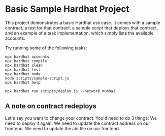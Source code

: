 # Basic Sample Hardhat Project

This project demonstrates a basic Hardhat use case. It comes with a sample contract, a test for that contract, a sample script that deploys that contract, and an example of a task implementation, which simply lists the available accounts.

Try running some of the following tasks:

```shell
npx hardhat accounts
npx hardhat compile
npx hardhat clean
npx hardhat test
npx hardhat node
node scripts/sample-script.js
npx hardhat help
```

```shell
npx hardhat run scripts/deploy.js --network mumbai
```

## A note on contract redeploys

Let's say you want to change your contract. You'd need to do 3 things:
We need to deploy it again.
We need to update the contract address on our frontend.
We need to update the abi file on our frontend.

